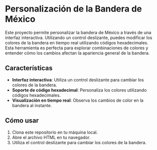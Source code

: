 # Personalización de la Bandera de México

Este proyecto permite personalizar la bandera de México a través de una interfaz interactiva. Utilizando un control deslizante, puedes modificar los colores de la bandera en tiempo real utilizando códigos hexadecimales. Esta herramienta es perfecta para explorar combinaciones de colores y entender cómo los cambios afectan la apariencia general de la bandera.

## Características

- **Interfaz interactiva**: Utiliza un control deslizante para cambiar los colores de la bandera.
- **Soporte de código hexadecimal**: Personaliza los colores utilizando códigos hexadecimales.
- **Visualización en tiempo real**: Observa los cambios de color en la bandera al instante.

## Cómo usar

1. Clona este repositorio en tu máquina local.
2. Abre el archivo HTML en tu navegador.
3. Utiliza el control deslizante para cambiar los colores de la bandera.
